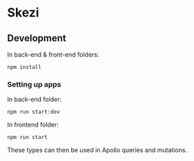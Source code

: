 # Skezi

## Development

In back-end & front-end folders:

```
npm install
```

### Setting up apps

In back-end folder:

```
npm run start:dev
```

In frontend folder:

```
npm run start
```

These types can then be used in Apollo queries and mutations.
